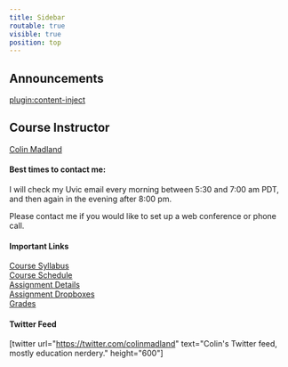 ```yaml
---
title: Sidebar
routable: true
visible: true
position: top
---
```


## Announcements
[plugin:content-inject](/edci335/home/_important-reminders)

## Course Instructor
[Colin Madland](mailto:cmadland@uvic.ca)

#### Best times to contact me:  
I will check my Uvic email every morning between 5:30 and 7:00 am PDT, and then again in the evening after 8:00 pm.

Please contact me if you would like to set up a web conference or phone call.

#### Important Links
[Course Syllabus](https://coursespaces.uvic.ca/course/view.php?id=61414&section=0)<br>
[Course Schedule](https://edtechuvic.ca/edci335/schedule)<br>
[Assignment Details](https://edtechuvic.ca/edci335/assignments)<br>
[Assignment Dropboxes](https://coursespaces.uvic.ca/course/view.php?id=61414&section=1)<br> 
[Grades](https://coursespaces.uvic.ca/grade/report/overview/index.php)<br>  

#### Twitter Feed
[twitter url="https://twitter.com/colinmadland" text="Colin's Twitter feed, mostly education nerdery." height="600"]

